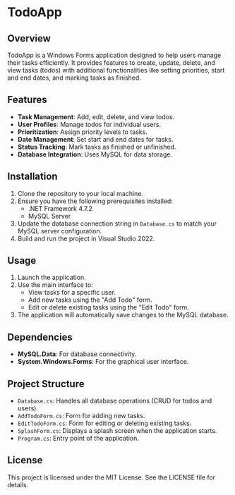 # TodoApp

## Overview
TodoApp is a Windows Forms application designed to help users manage their tasks efficiently. It provides features to create, update, delete, and view tasks (todos) with additional functionalities like setting priorities, start and end dates, and marking tasks as finished.

## Features
- **Task Management**: Add, edit, delete, and view todos.
- **User Profiles**: Manage todos for individual users.
- **Prioritization**: Assign priority levels to tasks.
- **Date Management**: Set start and end dates for tasks.
- **Status Tracking**: Mark tasks as finished or unfinished.
- **Database Integration**: Uses MySQL for data storage.

## Installation
1. Clone the repository to your local machine.
2. Ensure you have the following prerequisites installed:
   - .NET Framework 4.7.2
   - MySQL Server
3. Update the database connection string in `Database.cs` to match your MySQL server configuration.
4. Build and run the project in Visual Studio 2022.

## Usage
1. Launch the application.
2. Use the main interface to:
   - View tasks for a specific user.
   - Add new tasks using the "Add Todo" form.
   - Edit or delete existing tasks using the "Edit Todo" form.
3. The application will automatically save changes to the MySQL database.

## Dependencies
- **MySQL.Data**: For database connectivity.
- **System.Windows.Forms**: For the graphical user interface.

## Project Structure
- `Database.cs`: Handles all database operations (CRUD for todos and users).
- `AddTodoForm.cs`: Form for adding new tasks.
- `EditTodoForm.cs`: Form for editing or deleting existing tasks.
- `SplashForm.cs`: Displays a splash screen when the application starts.
- `Program.cs`: Entry point of the application.

## License
This project is licensed under the MIT License. See the LICENSE file for details.